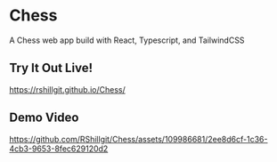 # Chess
A Chess web app build with React, Typescript, and TailwindCSS

## Try It Out Live!
https://rshillgit.github.io/Chess/

## Demo Video
https://github.com/RShillgit/Chess/assets/109986681/2ee8d6cf-1c36-4cb3-9653-8fec629120d2
